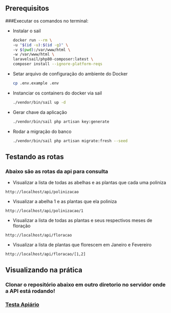 ## Prerequisitos

###Executar os comandos no terminal:

* Instalar o sail

    ```sh
    docker run --rm \
    -u "$(id -u):$(id -g)" \
    -v $(pwd):/var/www/html \
    -w /var/www/html \
    laravelsail/php80-composer:latest \
    composer install --ignore-platform-reqs
    ```


* Setar arquivo de configuração do ambiente do Docker
  ```sh
  cp .env.example .env
  ```


* Instanciar os containers do docker via sail
  ```sh
  ./vendor/bin/sail up -d
  ```


* Gerar chave da aplicação
  ```sh
  ./vendor/bin/sail php artisan key:generate
  ```


* Rodar a migração do banco
  ```sh
  ./vendor/bin/sail php artisan migrate:fresh --seed 
  ```


## Testando as rotas

### Abaixo são as rotas da api para consulta

* Visualizar a lista de todas as abelhas e as plantas que cada uma poliniza
```
http://localhost/api/polinizacao
```

* Visualizar a abelha 1 e as plantas que ela poliniza

```
http://localhost/api/polinizacao/1
```

* Visualizar  a lista de todas as plantas e seus respectivos meses de floração

```
http://localhost/api/floracao
```

* Visualizar  a lista de plantas que florescem em Janeiro e Fevereiro

```
http://localhost/api/floracao/[1,2]
```

## Visualizando na prática

### Clonar o repositório abaixo em outro diretorio no servidor onde a API está rodando!
 ### [Testa Apiário](https://github.com/rafacarv2/testa_apiario)
